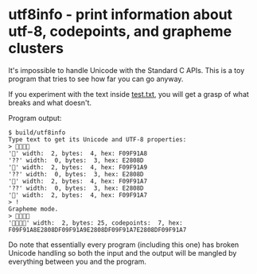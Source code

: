 # utf8info - print information about utf-8, codepoints, and grapheme clusters
It's impossible to handle Unicode with the Standard C APIs.
This is a toy program that tries to see how far you can go anyway.

If you experiment with the text inside [test.txt](test.txt), you will get a
grasp of what breaks and what doesn't.

Program output:
```console
$ build/utf8info
Type text to get its Unicode and UTF-8 properties:
> 👨‍👩‍👧‍👧
'👨' width:  2, bytes:  4, hex: F09F91A8
'??' width:  0, bytes:  3, hex: E2808D
'👩' width:  2, bytes:  4, hex: F09F91A9
'??' width:  0, bytes:  3, hex: E2808D
'👧' width:  2, bytes:  4, hex: F09F91A7
'??' width:  0, bytes:  3, hex: E2808D
'👧' width:  2, bytes:  4, hex: F09F91A7
> !
Grapheme mode.
> 👨‍👩‍👧‍👧
'👨‍👩‍👧‍👧' width:  2, bytes: 25, codepoints:  7, hex: F09F91A8E2808DF09F91A9E2808DF09F91A7E2808DF09F91A7
```
Do note that essentially every program (including this one) has broken Unicode
handling so both the input and the output will be mangled by everything between
you and the program.
